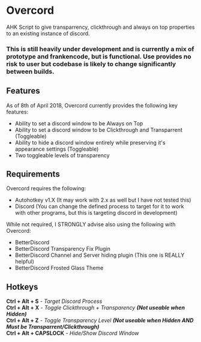 # Overcord
AHK Script to give transparrency, clickthrough and always on top properties to an existing instance of discord.

### This is still heavily under development and is currently a mix of prototype and frankencode, but is functional. Use provides no risk to user but codebase is likely to change significantly between builds.

## Features
As of 8th of April 2018, Overcord currently provides the following key features:
* Ability to set a discord window to be Always on Top
* Ability to set a discord window to be Clickthrough and Transparrent (Toggleable)
* Ability to hide a discord window entirely while preserving it's appearance settings (Toggleable)
* Two toggleable levels of transparency 

## Requirements
Overcord requires the following:
* Autohotkey v1.X (It may work with 2.x as well but I have not tested this)
* Discord (You can change the defined process to target for it to work with other programs, but this is targeting discord in development)

While not required, I STRONGLY advise also using the following with Overcord:
* BetterDiscord
* BetterDiscord Transparency Fix Plugin
* BetterDiscord Channel and Server hiding plugin (This one is REALLY helpful)
* BetterDiscord Frosted Glass Theme

## Hotkeys
**Ctrl + Alt + S** - *Target Discord Process*  
**Ctrl + Alt + X** - *Toggle Clickthrough + Transparency* **_(Not useable when Hidden)_**  
**Ctrl + Alt + Z** - *Toggle Transparency Level* **_(Not useable when Hidden AND Must be Transparrent/Clickthrough)_**  
**Ctrl + Alt + CAPSLOCK** - *Hide/Show Discord Window*
